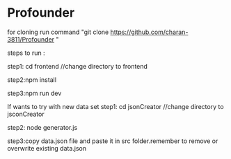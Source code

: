 # Profounder
for cloning run command "git clone https://github.com/charan-3811/Profounder "

steps to run :

step1: cd frontend  //change directory to frontend

step2:npm install

step3:npm run dev

If wants to try with new data set
step1: cd jsonCreator  //change directory to jsconCreator

step2: node generator.js

step3:copy data.json file and paste it in src folder.remember to remove or overwrite existing data.json

